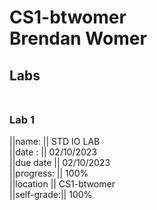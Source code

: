 # CS1-btwomer <br /> Brendan Womer
## Labs<br /><br />
### Lab 1 <br />
||name:      || STD IO LAB     <br />
||date :     || 02/10/2023    <br />
||due date   || 02/10/2023     <br />
||progress:  || 100%          <br />
||location   || CS1-btwomer   <br />
||self-grade:|| 100%          <br />


<!-- name Brendan 

name |lab #1|
description |  |
due date | |
status
location
self grade
notes

## lab X
 -->
